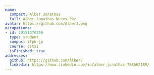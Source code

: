 ```yaml
---
name:
  compact: Alber Jonathas
  full: Alber Jonathas Nunes Paz
avatar: https://github.com/AlberJ.png
occupations:
- id: 20151370359
  type: student
  campus: ifpb-jp
  course: cstsi
  isFinished: true
addresses:
  github: https://github.com/AlberJ
  linkedin: https://www.linkedin.com/in/alber-jonathas-788662189/
---
```

